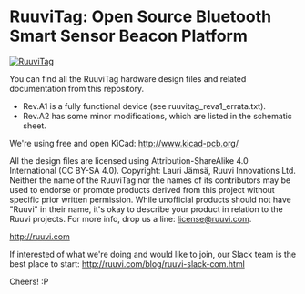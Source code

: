 # RuuviTag: Open Source Bluetooth Smart Sensor Beacon Platform

[![RuuviTag](https://github.com/ruuvi/ruuvitag_hw/raw/master/ruuvitag_reva1.jpg)](http://ruuvi.com)

You can find all the RuuviTag hardware design files and related documentation from this repository.

* Rev.A1 is a fully functional device (see ruuvitag_reva1_errata.txt).
* Rev.A2 has some minor modifications, which are listed in the schematic sheet.

We're using free and open KiCad: http://www.kicad-pcb.org/

All the design files are licensed using Attribution-ShareAlike 4.0 International (CC BY-SA 4.0).
Copyright: Lauri Jämsä, Ruuvi Innovations Ltd. Neither the name of the RuuviTag nor the names of its contributors may be used to endorse or promote products derived from this project without specific prior written permission. While unofficial products should not have "Ruuvi" in their name, it's okay to describe your product in relation to the Ruuvi projects. For more info, drop us a line: license@ruuvi.com.

http://ruuvi.com

If interested of what we're doing and would like to join, our Slack team is the best place to start: http://ruuvi.com/blog/ruuvi-slack-com.html

Cheers! :P
